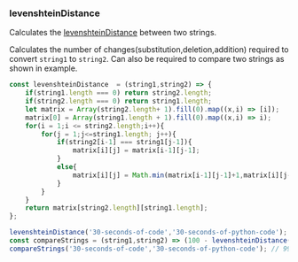 ### levenshteinDistance

Calculates the [levenshteinDistance](https://en.wikipedia.org/wiki/Levenshtein_distance) between two strings.

Calculates the number of changes(substitution,deletion,addition) required to convert `string1` to `string2`. Can also be required to compare two strings as shown in example.

``` js
const levenshteinDistance  = (string1,string2) => {
    if(string1.length === 0) return string2.length;
    if(string2.length === 0) return string1.length;
    let matrix = Array(string2.length+ 1).fill(0).map((x,i) => [i]);
    matrix[0] = Array(string1.length + 1).fill(0).map((x,i) => i);
    for(i = 1;i <= string2.length;i++){
        for(j = 1;j<=string1.length; j++){
            if(string2[i-1] === string1[j-1]){
                matrix[i][j] = matrix[i-1][j-1];
            }
            else{
                matrix[i][j] = Math.min(matrix[i-1][j-1]+1,matrix[i][j-1]+1,matrix[i-1][j]+1);
            }
        }
    }
    return matrix[string2.length][string1.length];
};
```

```js
levenshteinDistance('30-seconds-of-code','30-seconds-of-python-code'); // 7
const compareStrings = (string1,string2) => (100 - levenshteinDistance(string1,string2)/Math.max(string1.length,string2.length));
compareStrings('30-seconds-of-code','30-seconds-of-python-code'); // 99.72 (%)
```